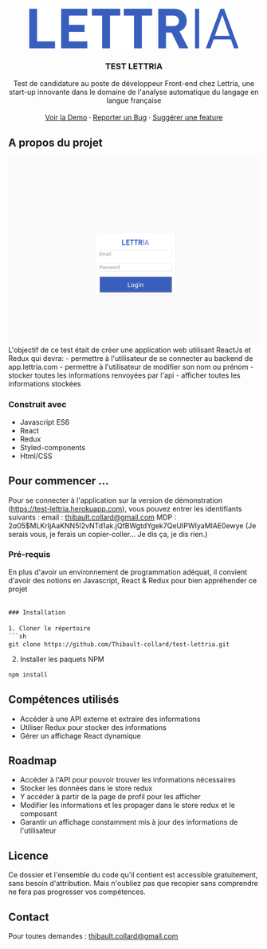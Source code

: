 
<br />
<p align="center">
  <a href="https://github.com/Thibault-collard/test-lettria">
    <img src="./client/src/pictures/logo.png" alt="Logo" height="80">
  </a>

  <h3 align="center"> TEST LETTRIA</h3>

  <p align="center">
    Test de candidature au poste de développeur Front-end chez Lettria, une start-up innovante dans le domaine de l'analyse automatique du langage en langue française
		<br />
    <br />
    <a href="https://test-lettria.herokuapp.com">Voir la Demo</a>
    ·
    <a href="https://github.com/Thibault-collard/test-lettria/issues">Reporter un Bug</a>
    ·
    <a href="https://github.com/Thibault-collard/test-lettria/issues">Suggérer une feature</a>
  </p>
</p>

<!-- ABOUT THE PROJECT -->
## A propos du projet

<img src="./client/src/pictures/lettria-homepage.png" alt="Logo">
L'objectif de ce test était de créer une application web utilisant ReactJs et Redux qui devra:
- permettre à l'utilisateur de se connecter au backend de app.lettria.com
- permettre à l'utilisateur de modifier son nom ou prénom
- stocker toutes les informations renvoyées par l'api
- afficher toutes les informations stockées


### Construit avec

* Javascript ES6
* React
* Redux
* Styled-components
* Html/CSS

<!-- GETTING STARTED -->
## Pour commencer ...

Pour se connecter à l'application sur la version de démonstration (https://test-lettria.herokuapp.com), vous pouvez entrer les identifiants suivants :
email : thibault.collard@gmail.com
MDP : $2a$05$MLKrIjAaKNN5I2vNTd1ak.jQfBWgtdYgek7QeUIPWIyaMlAE0ewye (Je serais vous, je ferais un copier-coller... Je dis ça, je dis rien.)

### Pré-requis

En plus d'avoir un environnement de programmation adéquat, il convient d'avoir des notions en Javascript, React & Redux pour bien appréhender ce projet

```

### Installation

1. Cloner le répertoire
```sh
git clone https://github.com/Thibault-collard/test-lettria.git
```
2. Installer les paquets NPM
```sh
npm install
```

<!-- USAGE EXAMPLES -->
## Compétences utilisés

- Accéder à une API externe et extraire des informations
- Utiliser Redux pour stocker des informations
- Gérer un affichage React dynamique 

<!-- ROADMAP -->
## Roadmap

- Accéder à l'API pour pouvoir trouver les informations nécessaires
- Stocker les données dans le store redux
- Y accéder à partir de la page de profil pour les afficher
- Modifier les informations et les propager dans le store redux et le composant
- Garantir un affichage constamment mis à jour des informations de l'utilisateur 

<!-- LICENSE -->
## Licence

Ce dossier et l'ensemble du code qu'il contient est accessible gratuitement, sans besoin d'attribution.
Mais n'oubliez pas que recopier sans comprendre ne fera pas progresser vos compétences.

<!-- CONTACT -->
## Contact

Pour toutes demandes : thibault.collard@gmail.com


